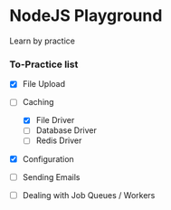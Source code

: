 # NodeJS Playground

Learn by practice

### To-Practice list
 
 - [x] File Upload
 - [ ] Caching 
	 - [x] File Driver
	 - [ ] Database Driver
	 - [ ] Redis Driver
 - [x] Configuration
 - [ ] Sending Emails
 - [ ] Dealing with Job Queues / Workers

